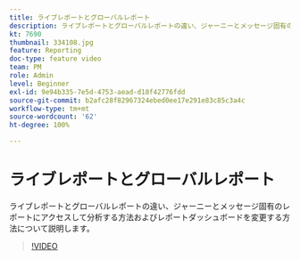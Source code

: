 ```yaml
---
title: ライブレポートとグローバルレポート
description: ライブレポートとグローバルレポートの違い、ジャーニーとメッセージ固有のレポートにアクセスして分析する方法およびレポートダッシュボードを変更する方法について説明します。
kt: 7690
thumbnail: 334108.jpg
feature: Reporting
doc-type: feature video
team: PM
role: Admin
level: Beginner
exl-id: 9e94b335-7e5d-4753-aead-d18f42776fdd
source-git-commit: b2afc28f82967324ebed0ee17e291e83c85c3a4c
workflow-type: tm+mt
source-wordcount: '62'
ht-degree: 100%

---
```


# ライブレポートとグローバルレポート

ライブレポートとグローバルレポートの違い、ジャーニーとメッセージ固有のレポートにアクセスして分析する方法およびレポートダッシュボードを変更する方法について説明します。  

>[!VIDEO](https://video.tv.adobe.com/v/334108?quality=12&learn=on)
